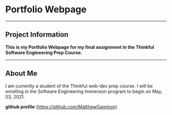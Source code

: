 # Portfolio Webpage
---

## Project Information
**This is my Portfolio Webpage for my final assignment in the Thinkful Software Engineering Prep Course.**

---

## About Me
I am currently a student of the Thinkful web-dev prep course. I will be enrolling in the Software Engineering Immersion program to begin on May, 03, 2021. 

**github profile** (https://github.com/MatthewGammon)
